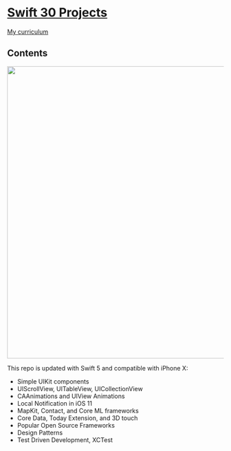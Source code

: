 # [Swift 30 Projects](https://github.com/soapyigu/Swift-30-Projects/)
[My curriculum](https://velog.io/@nezhitsya/series/iOS)

## Contents

<img width="680" src="https://user-images.githubusercontent.com/60697742/133610121-4742a2da-8616-46de-a32d-dcaa38aed701.png">

This repo is updated with Swift 5 and compatible with iPhone X:

* Simple UIKit components
* UIScrollView, UITableView, UICollectionView
* CAAnimations and UIView Animations
* Local Notification in iOS 11
* MapKit, Contact, and Core ML frameworks
* Core Data, Today Extension, and 3D touch
* Popular Open Source Frameworks
* Design Patterns
* Test Driven Development, XCTest
